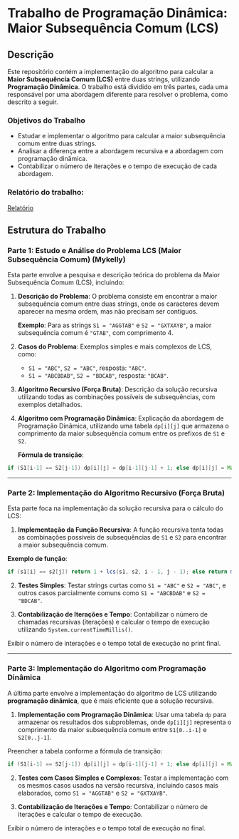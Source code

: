 # Trabalho de Programação Dinâmica: Maior Subsequência Comum (LCS)

## Descrição

Este repositório contém a implementação do algoritmo para calcular a **Maior Subsequência Comum (LCS)** entre duas strings, utilizando **Programação Dinâmica**. O trabalho está dividido em três partes, cada uma responsável por uma abordagem diferente para resolver o problema, como descrito a seguir.

### Objetivos do Trabalho
- Estudar e implementar o algoritmo para calcular a maior subsequência comum entre duas strings.
- Analisar a diferença entre a abordagem recursiva e a abordagem com programação dinâmica.
- Contabilizar o número de iterações e o tempo de execução de cada abordagem.

### Relatório do trabalho:
[Relatório](https://docs.google.com/document/d/1oCGSp3HqV8tisPUQg3DIExm9MA1UKGghy8l3I5QUiLA/edit?usp=sharing)

## Estrutura do Trabalho

### **Parte 1: Estudo e Análise do Problema LCS (Maior Subsequência Comum)** (Mykelly)

Esta parte envolve a pesquisa e descrição teórica do problema da Maior Subsequência Comum (LCS), incluindo:

1. **Descrição do Problema**:
   O problema consiste em encontrar a maior subsequência comum entre duas strings, onde os caracteres devem aparecer na mesma ordem, mas não precisam ser contíguos.

   **Exemplo**: Para as strings `S1 = "AGGTAB"` e `S2 = "GXTXAYB"`, a maior subsequência comum é `"GTAB"`, com comprimento 4.

2. **Casos do Problema**:
   Exemplos simples e mais complexos de LCS, como:
   - `S1 = "ABC"`, `S2 = "ABC"`, resposta: `"ABC"`.
   - `S1 = "ABCBDAB"`, `S2 = "BDCAB"`, resposta: `"BCAB"`.

3. **Algoritmo Recursivo (Força Bruta)**:
   Descrição da solução recursiva utilizando todas as combinações possíveis de subsequências, com exemplos detalhados.

4. **Algoritmo com Programação Dinâmica**:
   Explicação da abordagem de Programação Dinâmica, utilizando uma tabela `dp[i][j]` que armazena o comprimento da maior subsequência comum entre os prefixos de `S1` e `S2`.

   **Fórmula de transição**:

```java
if (S1[i-1] == S2[j-1]) dp[i][j] = dp[i-1][j-1] + 1; else dp[i][j] = Math.max(dp[i-1][j], dp[i][j-1]);
```
---

### **Parte 2: Implementação do Algoritmo Recursivo (Força Bruta)**

Esta parte foca na implementação da solução recursiva para o cálculo do LCS:

1. **Implementação da Função Recursiva**:
A função recursiva tenta todas as combinações possíveis de subsequências de `S1` e `S2` para encontrar a maior subsequência comum.

**Exemplo de função**:

```java
if (s1[i] == s2[j]) return 1 + lcs(s1, s2, i - 1, j - 1); else return max(lcs(s1, s2, i - 1, j), lcs(s1, s2, i, j - 1));
```

2. **Testes Simples**:
Testar strings curtas como `S1 = "ABC"` e `S2 = "ABC"`, e outros casos parcialmente comuns como `S1 = "ABCBDAB"` e `S2 = "BDCAB"`.

3. **Contabilização de Iterações e Tempo**:
Contabilizar o número de chamadas recursivas (iterações) e calcular o tempo de execução utilizando `System.currentTimeMillis()`.

Exibir o número de interações e o tempo total de execução no print final.

---

### **Parte 3: Implementação do Algoritmo com Programação Dinâmica**

A última parte envolve a implementação do algoritmo de LCS utilizando **programação dinâmica**, que é mais eficiente que a solução recursiva.

1. **Implementação com Programação Dinâmica**:
Usar uma tabela `dp` para armazenar os resultados dos subproblemas, onde `dp[i][j]` representa o comprimento da maior subsequência comum entre `S1[0..i-1]` e `S2[0..j-1]`.

Preencher a tabela conforme a fórmula de transição:

```java
if (S1[i-1] == S2[j-1]) dp[i][j] = dp[i-1][j-1] + 1; else dp[i][j] = Math.max(dp[i-1][j], dp[i][j-1]);
```

2. **Testes com Casos Simples e Complexos**:
Testar a implementação com os mesmos casos usados na versão recursiva, incluindo casos mais elaborados, como `S1 = "AGGTAB"` e `S2 = "GXTXAYB"`.

3. **Contabilização de Iterações e Tempo**:
Contabilizar o número de iterações e calcular o tempo de execução.

Exibir o número de interações e o tempo total de execução no final.
